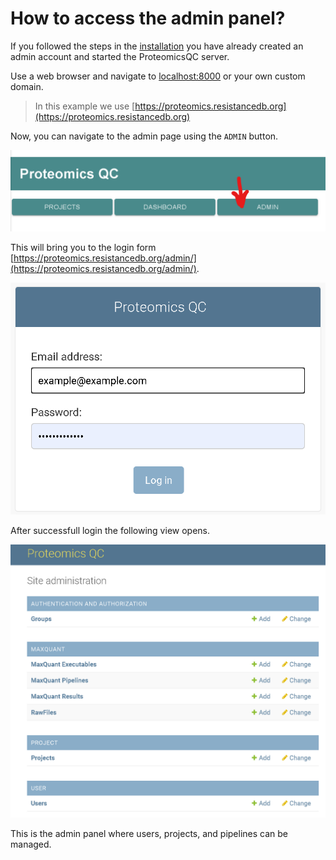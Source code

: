 # How to access the admin panel?

If you followed the steps in the [installation](installation.md) you
have already created an admin account and started the ProteomicsQC server.

Use a web browser and navigate to [localhost:8000](localhost:8000) or
your own custom domain. 

> In this example we use [https://proteomics.resistancedb.org](https://proteomics.resistancedb.org)

Now, you can navigate to the admin page using the `ADMIN` button.

![](img/admin-button.png)

This will bring you to the login form [https://proteomics.resistancedb.org/admin/](https://proteomics.resistancedb.org/admin/).

![](img/login.png)

After successfull login the following view opens.

![](img/admin-panel.png)

This is the admin panel where users, projects, and pipelines can be managed.


